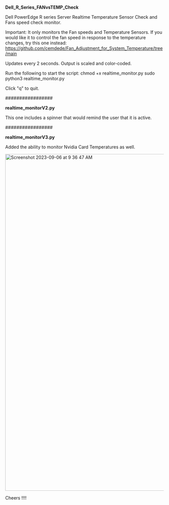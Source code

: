 **Dell_R_Series_FANvsTEMP_Check**

Dell PowerEdge R series Server Realtime Temperature Sensor Check and Fans speed check monitor.

Important:
It only monitors the Fan speeds and Temperature Sensors.
If you would like it to control the fan speed in response to the temperature changes, try this one instead:
https://github.com/cemdede/Fan_Adjustment_for_System_Temperature/tree/main

Updates every 2 seconds.
Output is scaled and color-coded.

Run the following to start the script:
chmod +x realtime_monitor.py
sudo python3 realtime_monitor.py

Click "q" to quit.

#################

**realtime_monitorV2.py** 

This one includes a spinner that would remind the user that it is active.

#################

**realtime_monitorV3.py** 

Added the ability to monitor Nvidia Card Temperatures as well.

<img width="1068" alt="Screenshot 2023-09-06 at 9 36 47 AM" src="https://github.com/cemdede/Dell_R_Series_FANvsTEMP_Check/assets/14031604/c2f9ed6b-73b4-424c-83d6-ca2741a7f467">

Cheers !!!!

